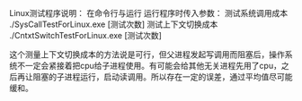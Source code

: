 Linux测试程序说明：
  在命令行与运行
  运行程序时传入参数：
  测试系统调用成本
  ./SysCallTestForLinux.exe [测试次数]
  测试上下文切换成本
  ./CntxtSwitchTestForLinux.exe [测试次数]
  
  这个测量上下文切换成本的方法说是可行，但父进程发起写调用而阻塞后，操作系统不一定会紧接着把cpu给子进程使用。有可能会给其他无关进程先用了cpu，之后再让阻塞的子进程运行，启动读调用。所以存在一定的误差，通过平均值尽可能缓和。
  
